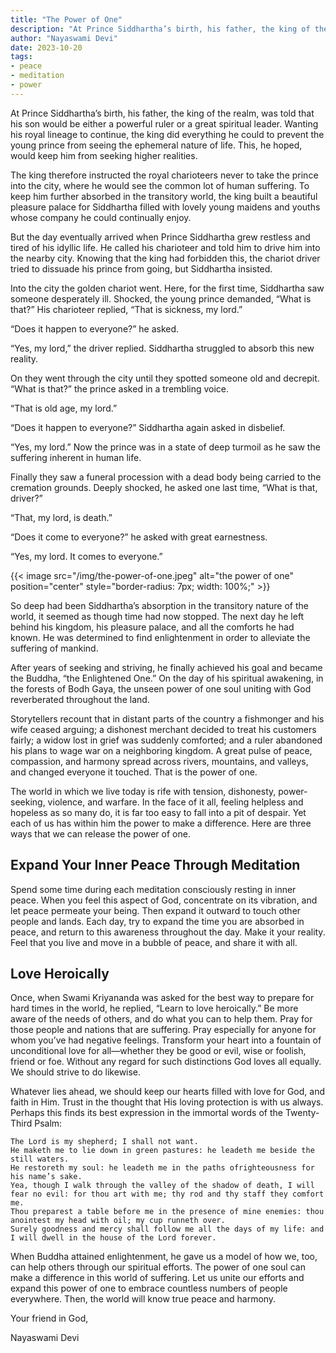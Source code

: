 ```yaml
---
title: "The Power of One"
description: "At Prince Siddhartha’s birth, his father, the king of the realm, was told that his son would be either a powerful ruler or a great spiritual leader. Wanting his royal lineage to continue, the king did everything he could to prevent the young prince from seeing the ephemeral nature of life. This, he hoped, would keep him from seeking higher realities."
author: "Nayaswami Devi"
date: 2023-10-20
tags:
- peace
- meditation
- power
---
```


At Prince Siddhartha’s birth, his father, the king of the realm, was told that his son would be either a powerful ruler or a great spiritual leader. Wanting his royal lineage to continue, the king did everything he could to prevent the young prince from seeing the ephemeral nature of life. This, he hoped, would keep him from seeking higher realities.

The king therefore instructed the royal charioteers never to take the prince into the city, where he would see the common lot of human suffering. To keep him further absorbed in the transitory world, the king built a beautiful pleasure palace for Siddhartha filled with lovely young maidens and youths whose company he could continually enjoy.

But the day eventually arrived when Prince Siddhartha grew restless and tired of his idyllic life. He called his charioteer and told him to drive him into the nearby city. Knowing that the king had forbidden this, the chariot driver tried to dissuade his prince from going, but Siddhartha insisted.

Into the city the golden chariot went. Here, for the first time, Siddhartha saw someone desperately ill. Shocked, the young prince demanded, “What is that?” His charioteer replied, “That is sickness, my lord.”

“Does it happen to everyone?” he asked.

“Yes, my lord,” the driver replied. Siddhartha struggled to absorb this new reality.

On they went through the city until they spotted someone old and decrepit. “What is that?” the prince asked in a trembling voice.

“That is old age, my lord.”

“Does it happen to everyone?” Siddhartha again asked in disbelief.

“Yes, my lord.” Now the prince was in a state of deep turmoil as he saw the suffering inherent in human life.

Finally they saw a funeral procession with a dead body being carried to the cremation grounds. Deeply shocked, he asked one last time, “What is that, driver?”

“That, my lord, is death.”

“Does it come to everyone?” he asked with great earnestness.

“Yes, my lord. It comes to everyone.”

{{< image src="/img/the-power-of-one.jpeg" alt="the power of one" position="center" style="border-radius: 7px; width: 100%;" >}}

So deep had been Siddhartha’s absorption in the transitory nature of the world, it seemed as though time had now stopped. The next day he left behind his kingdom, his pleasure palace, and all the comforts he had known. He was determined to find enlightenment in order to alleviate the suffering of mankind.

After years of seeking and striving, he finally achieved his goal and became the Buddha, “the Enlightened One.” On the day of his spiritual awakening, in the forests of Bodh Gaya, the unseen power of one soul uniting with God reverberated throughout the land.

Storytellers recount that in distant parts of the country a fishmonger and his wife ceased arguing; a dishonest merchant decided to treat his customers fairly; a widow lost in grief was suddenly comforted; and a ruler abandoned his plans to wage war on a neighboring kingdom. A great pulse of peace, compassion, and harmony spread across rivers, mountains, and valleys, and changed everyone it touched. That is the power of one.

The world in which we live today is rife with tension, dishonesty, power-seeking, violence, and warfare. In the face of it all, feeling helpless and hopeless as so many do, it is far too easy to fall into a pit of despair. Yet each of us has within him the power to make a difference. Here are three ways that we can release the power of one.

## Expand Your Inner Peace Through Meditation

Spend some time during each meditation consciously resting in inner peace. When you feel this aspect of God, concentrate on its vibration, and let peace permeate your being. Then expand it outward to touch other people and lands. Each day, try to expand the time you are absorbed in peace, and return to this awareness throughout the day. Make it your reality. Feel that you live and move in a bubble of peace, and share it with all.

## Love Heroically

Once, when Swami Kriyananda was asked for the best way to prepare for hard times in the world, he replied, “Learn to love heroically.” Be more aware of the needs of others, and do what you can to help them. Pray for those people and nations that are suffering. Pray especially for anyone for whom you’ve had negative feelings. Transform your heart into a fountain of unconditional love for all—whether they be good or evil, wise or foolish, friend or foe. Without any regard for such distinctions God loves all equally. We should strive to do likewise.

Whatever lies ahead, we should keep our hearts filled with love for God, and faith in Him. Trust in the thought that His loving protection is with us always. Perhaps this finds its best expression in the immortal words of the Twenty-Third Psalm:

```
The Lord is my shepherd; I shall not want.
He maketh me to lie down in green pastures: he leadeth me beside the still waters.
He restoreth my soul: he leadeth me in the paths ofrighteousness for his name’s sake.
Yea, though I walk through the valley of the shadow of death, I will fear no evil: for thou art with me; thy rod and thy staff they comfort me.
Thou preparest a table before me in the presence of mine enemies: thou anointest my head with oil; my cup runneth over.
Surely goodness and mercy shall follow me all the days of my life: and I will dwell in the house of the Lord forever.
```

When Buddha attained enlightenment, he gave us a model of how we, too, can help others through our spiritual efforts. The power of one soul can make a difference in this world of suffering. Let us unite our efforts and expand this power of one to embrace countless numbers of people everywhere. Then, the world will know true peace and harmony.

Your friend in God,

Nayaswami Devi
